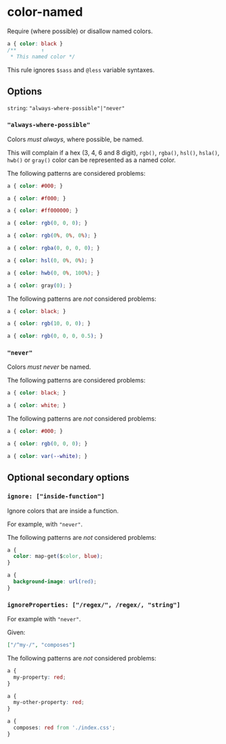 # color-named

Require (where possible) or disallow named colors.

<!-- prettier-ignore -->
```css
a { color: black }
/**        ↑
 * This named color */
```

This rule ignores `$sass` and `@less` variable syntaxes.

## Options

`string`: `"always-where-possible"|"never"`

### `"always-where-possible"`

Colors _must always_, where possible, be named.

This will complain if a hex (3, 4, 6 and 8 digit), `rgb()`, `rgba()`, `hsl()`, `hsla()`, `hwb()` or `gray()` color can be represented as a named color.

The following patterns are considered problems:

<!-- prettier-ignore -->
```css
a { color: #000; }
```

<!-- prettier-ignore -->
```css
a { color: #f000; }
```

<!-- prettier-ignore -->
```css
a { color: #ff000000; }
```

<!-- prettier-ignore -->
```css
a { color: rgb(0, 0, 0); }
```

<!-- prettier-ignore -->
```css
a { color: rgb(0%, 0%, 0%); }
```

<!-- prettier-ignore -->
```css
a { color: rgba(0, 0, 0, 0); }
```

<!-- prettier-ignore -->
```css
a { color: hsl(0, 0%, 0%); }
```

<!-- prettier-ignore -->
```css
a { color: hwb(0, 0%, 100%); }
```

<!-- prettier-ignore -->
```css
a { color: gray(0); }
```

The following patterns are _not_ considered problems:

<!-- prettier-ignore -->
```css
a { color: black; }
```

<!-- prettier-ignore -->
```css
a { color: rgb(10, 0, 0); }
```

<!-- prettier-ignore -->
```css
a { color: rgb(0, 0, 0, 0.5); }
```

### `"never"`

Colors _must never_ be named.

The following patterns are considered problems:

<!-- prettier-ignore -->
```css
a { color: black; }
```

<!-- prettier-ignore -->
```css
a { color: white; }
```

The following patterns are _not_ considered problems:

<!-- prettier-ignore -->
```css
a { color: #000; }
```

<!-- prettier-ignore -->
```css
a { color: rgb(0, 0, 0); }
```

<!-- prettier-ignore -->
```css
a { color: var(--white); }
```

## Optional secondary options

### `ignore: ["inside-function"]`

Ignore colors that are inside a function.

For example, with `"never"`.

The following patterns are _not_ considered problems:

<!-- prettier-ignore -->
```css
a {
  color: map-get($color, blue);
}
```

<!-- prettier-ignore -->
```css
a {
  background-image: url(red);
}
```

### `ignoreProperties: ["/regex/", /regex/, "string"]`

For example with `"never"`.

Given:

```json
["/^my-/", "composes"]
```

The following patterns are _not_ considered problems:

<!-- prettier-ignore -->
```css
a {
  my-property: red;
}
```

<!-- prettier-ignore -->
```css
a {
  my-other-property: red;
}
```

<!-- prettier-ignore -->
```css
a {
  composes: red from './index.css';
}
```
